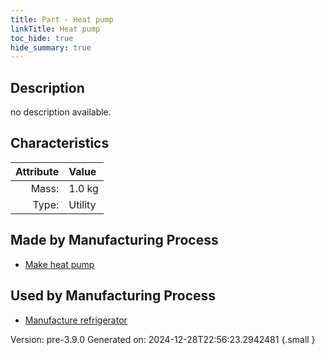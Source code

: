 ```yaml
---
title: Part - Heat pump
linkTitle: Heat pump
toc_hide: true
hide_summary: true
---
```


## Description
no description available.

## Characteristics

| Attribute      | Value |
|--------:|:------|
|Mass:|1.0 kg|
|Type:|Utility|

## Made by Manufacturing Process

- [Make heat pump](/docs/definitions/process/make-heat-pump)

## Used by Manufacturing Process

- [Manufacture refrigerator](/docs/definitions/process/manufacture-refrigerator)


Version: pre-3.9.0 Generated on: 2024-12-28T22:56:23.2942481
{.small }

